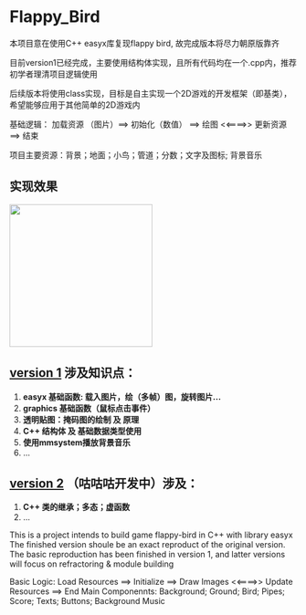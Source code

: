 # Flappy_Bird
 

本项目意在使用C++ easyx库复现flappy bird, 故完成版本将尽力朝原版靠齐

目前version1已经完成，主要使用结构体实现，且所有代码均在一个.cpp内，推荐初学者理清项目逻辑使用

后续版本将使用class实现，目标是自主实现一个2D游戏的开发框架（即基类），希望能够应用于其他简单的2D游戏内
 
基础逻辑： 加载资源 （图片）==> 初始化（数值） ==> 绘图 <<====>> 更新资源 ==> 结束

项目主要资源：背景；地面；小鸟；管道；分数；文字及图标; 背景音乐

## 实现效果
<div><img src="https://github.com/Setsurinne/Flappy_Bird/blob/main/trial.gif" width="250px"></div>

## [version 1](https://github.com/Setsurinne/Flappy_Bird/blob/main/version1/Flappy_Bird/Flappy_Bird.cpp) 涉及知识点： 
1. **easyx 基础函数: 载入图片，绘（多帧）图，旋转图片...**
2. **graphics 基础函数（鼠标点击事件）**
3. **透明贴图：掩码图的绘制 及 原理**
4. **C++ 结构体 及 基础数据类型使用**
5. **使用mmsystem播放背景音乐**
6. ...
     
## [version 2](https://github.com/Setsurinne/Flappy_Bird/tree/main/version2/2D_gaming) （咕咕咕开发中）涉及：
1. **C++ 类的继承；多态；虚函数**
2. ...




This is a project intends to build game flappy-bird in C++ with library easyx
The finished version shoule be an exact reproduct of the original version.
The basic reproduction has been finished in version 1, and latter versions will focus on refractoring & module building

Basic Logic: Load Resources ==> Initialize ==> Draw Images <<====>> Update Resources ==> End
Main Componennts: Background; Ground; Bird; Pipes; Score; Texts; Buttons; Background Music
